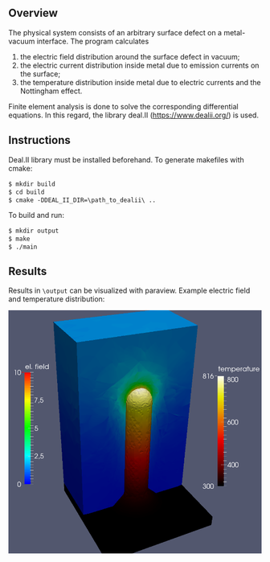 
## Overview

The physical system consists of an arbitrary surface defect on a metal-vacuum interface.
The program calculates

1) the electric field distribution around the surface defect in vacuum;
2) the electric current distribution inside metal due to emission currents on the surface;
3) the temperature distribution inside metal due to electric currents and the Nottingham effect.

Finite element analysis is done to solve the corresponding differential equations.
In this regard, the library deal.II (https://www.dealii.org/) is used.

## Instructions

Deal.II library must be installed beforehand.
To generate makefiles with cmake:
```
$ mkdir build
$ cd build
$ cmake -DDEAL_II_DIR=\path_to_dealii\ ..
```

To build and run:
```
$ mkdir output
$ make
$ ./main
```

## Results

Results in `\output` can be visualized with paraview.
Example electric field and temperature distribution:

![field_temperature](misc/img/field_temperature.png)

